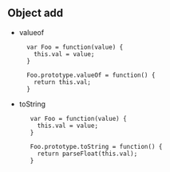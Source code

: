 ## Object add

* valueof

        var Foo = function(value) {
          this.val = value;
        }

        Foo.prototype.valueOf = function() {
          return this.val;
        }


* toString

         var Foo = function(value) {
           this.val = value;
         }

         Foo.prototype.toString = function() {
           return parseFloat(this.val);
         }